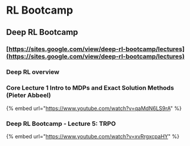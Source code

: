 # RL Bootcamp

## Deep RL Bootcamp 

### [https://sites.google.com/view/deep-rl-bootcamp/lectures](https://sites.google.com/view/deep-rl-bootcamp/lectures)

### 

### Deep RL overview

### Core Lecture 1 Intro to MDPs and Exact Solution Methods \(Pieter Abbeel\) <a id="h.p_MrmeureQzTGK"></a>

{% embed url="https://www.youtube.com/watch?v=qaMdN6LS9rA" %}

### Deep RL Bootcamp - Lecture 5: TRPO

{% embed url="https://www.youtube.com/watch?v=xvRrgxcpaHY" %}



